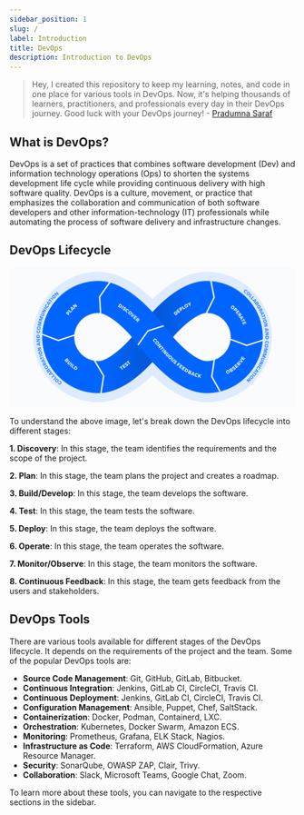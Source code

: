 ```yaml
---
sidebar_position: 1
slug: /
label: Introduction
title: DevOps
description: Introduction to DevOps
---
```


> Hey, I created this repository to keep my learning, notes, and code in one place for various tools in DevOps. Now, it's helping thousands of learners, practitioners, and professionals every day in their DevOps journey. Good luck with your DevOps journey! - [Pradumna Saraf](https://twitter.com/pradumna_saraf)

## What is DevOps?

DevOps is a set of practices that combines software development (Dev) and information technology operations (Ops) to shorten the systems development life cycle while providing continuous delivery with high software quality. DevOps is a culture, movement, or practice that emphasizes the collaboration and communication of both software developers and other information-technology (IT) professionals while automating the process of software delivery and infrastructure changes.

## DevOps Lifecycle

![DevOps Lifecycle](../static/img/devops-lifecycle.png)

To understand the above image, let's break down the DevOps lifecycle into different stages:

**1. Discovery**: In this stage, the team identifies the requirements and the scope of the project.

**2. Plan**: In this stage, the team plans the project and creates a roadmap.

**3. Build/Develop**: In this stage, the team develops the software.

**4. Test**: In this stage, the team tests the software.

**5. Deploy**: In this stage, the team deploys the software.

**6. Operate**: In this stage, the team operates the software.

**7. Monitor/Observe**: In this stage, the team monitors the software.

**8. Continuous Feedback**: In this stage, the team gets feedback from the users and stakeholders.

## DevOps Tools

There are various tools available for different stages of the DevOps lifecycle. It depends on the requirements of the project and the team. Some of the popular DevOps tools are:

- **Source Code Management**: Git, GitHub, GitLab, Bitbucket.
- **Continuous Integration**: Jenkins, GitLab CI, CircleCI, Travis CI.
- **Continuous Deployment**: Jenkins, GitLab CI, CircleCI, Travis CI.
- **Configuration Management**: Ansible, Puppet, Chef, SaltStack.
- **Containerization**: Docker, Podman, Containerd, LXC.
- **Orchestration**: Kubernetes, Docker Swarm, Amazon ECS.
- **Monitoring**: Prometheus, Grafana, ELK Stack, Nagios.
- **Infrastructure as Code**: Terraform, AWS CloudFormation, Azure Resource Manager.
- **Security**: SonarQube, OWASP ZAP, Clair, Trivy.
- **Collaboration**: Slack, Microsoft Teams, Google Chat, Zoom.
  
To learn more about these tools, you can navigate to the respective sections in the sidebar.
